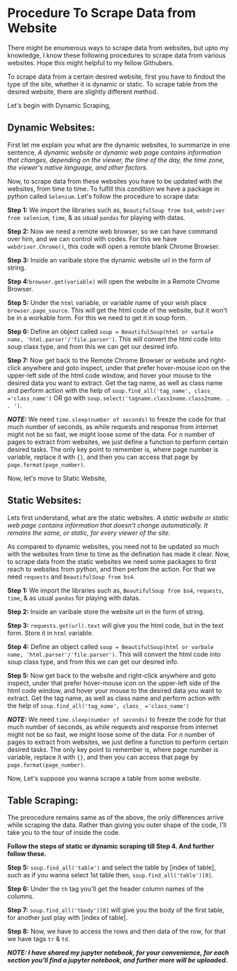 # Procedure To Scrape Data from Website
There might be enumerous ways to scrape data from websites, but upto my knowledge, I know these following procedures to scrape data from various websites. Hope this might helpful to my fellow Githubers.

To scrape data from a certain desired website, first you have to findout the type of the site, whether it is dynamic or static. To scrape table from the desired website, there are slightly different method.

Let's begin with Dynamic Scraping,

## Dynamic Websites:
First let me explain you what are the dynamic websites, to summarize in one sentence, *A dynamic website or dynamic web page contains information that changes, depending on the viewer, the time of the day, the time zone, the viewer's native language, and other factors.*

Now, to scrape data from these websites you have to be updated with the websites, from time to time. To fulfill this condition we have a package in python called `Selenium`. Let's follow the procedure to scrape data:

**Step 1:** We import the libraries such as, `BeautifulSoup from bs4`, `webdriver from selenium`, `time`, & as usual `pandas` for playing with datas.

**Step 2:** Now we need a remote web browser, so we can have command over him, and we can control with codes. For this we have `webdriver.Chrome()`, this code will open a remote blank Chrome Browser.

**Step 3:** Inside an varibale store the dynamic website url in the form of string.

**Step 4:**`browser.get(variable)` will open the website in a Remote Chrome Browser.

**Step 5:** Under the `html` variable, or variable name of your wish place `browser.page_source`. This will get the html code of the website, but it won't be in a workable form. For this we need to get it in soup form. 

**Step 6:** Define an object called `soup = BeautifulSoup(html or varbale name, 'html.parser'/'file.parser')`. This will convert the html code into soup class type, and from this we can get our desired info.

**Step 7:** Now get back to the Remote Chrome Browser or website and right-click anywhere and goto inspect, under that prefer hover-mouse icon on the upper-left side of the html code window, and hover your mouse to the desired data you want to extract. Get the tag name, as well as class name and perform action with the help of `soup.find_all('tag_name', class_ ='class_name')` OR go with `soup.select('tagname.class1name.class2name. . . ')`.

***NOTE:*** We need `time.sleep(number of seconds)` to freeze the code for that much number of seconds, as while requests and response from internet might not be so fast, we might loose some of the data. For *n* number of pages to extract from websites, we just define a function to perform certain desired tasks. The only key point to remember is, where page number is variable, replace it with `{}`, and then you can access that page by `page.format(page_number)`. 

Now, let's move to Static Website,

## Static Websites:
Lets first understand, what are the static websites. *A static website or static web page contains information that doesn't change automatically. It remains the same, or static, for every viewer of the site.*

As compared to dynamic websites, you need not to be updated so much with the websites from time to time as the defination has made it clear. Now, to scrape data from the static websites we need some packages to first reach to websites from python, and then perfom the action. For that we need `requests` and `BeautifulSoup from bs4`.

**Step 1:** We import the libraries such as, `BeautifulSoup from bs4`, `requests`, `time`, & as usual `pandas` for playing with datas.

**Step 2:** Inside an varibale store the website url in the form of string.

**Step 3:** `requests.get(url).text` will give you the html code, but in the text form. Store it in `html` variable.

**Step 4:** Define an object called `soup = BeautifulSoup(html or varbale name, 'html.parser'/'file.parser')`. This will convert the html code into soup class type, and from this we can get our desired info.

**Step 5:** Now get back to the website and right-click anywhere and goto inspect, under that prefer hover-mouse icon on the upper-left side of the html code window, and hover your mouse to the desired data you want to extract. Get the tag name, as well as class name and perform action with the help of `soup.find_all('tag_name', class_ ='class_name')`

***NOTE:*** We need `time.sleep(number of seconds)` to freeze the code for that much number of seconds, as while requests and response from internet might not be so fast, we might loose some of the data. For *n* number of pages to extract from websites, we just define a function to perform certain desired tasks. The only key point to remember is, where page number is variable, replace it with `{}`, and then you can access that page by `page.format(page_number)`.

Now, Let's suppose you wanna scrape a table from some website.

## Table Scraping:
The preocedure remains same as of the above, the only differences arrive while scraping the data. Rather than giving you outer shape of the code, I'll take you to the tour of inside the code.

**Follow the steps of static or dynamic scraping till Step 4. And further follow these.**

**Step 5:** `soup.find_all('table')` and select the table by [index of table], such as if you wanna select 1st table then, `soup.find_all('table')[0]`.

**Step 6:** Under the `th` tag you'll get the header column names of the columns.

**Step 7:** `soup.find_all('tbody')[0]` will give you the body of the first table, for another just play with [index of table].

**Step 8:** Now, we have to access the rows and then data of the row, for that we have tags `tr` & `td`.

***NOTE: I have shared my jupyter notebook, for your convenience, for each section you'll find a jupyter notebook, and further more will be uploaded.***
